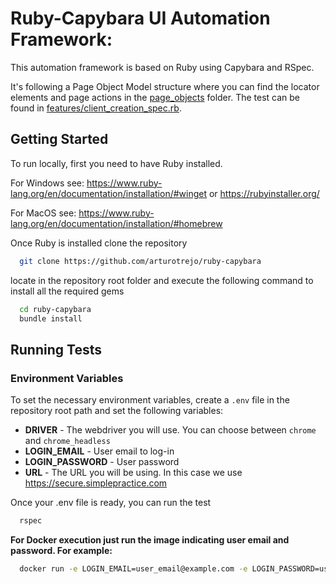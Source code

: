 # Ruby-Capybara UI Automation Framework:

This automation framework is based on Ruby using Capybara and RSpec. 

It's following a Page Object Model structure where you can find the locator elements and page actions 
in the [page_objects](spec/support/page_objects) folder. The test can be found in [features/client_creation_spec.rb](spec/features/client_creation_spec.rb).

## Getting Started
To run locally, first you need to have Ruby installed.

For Windows see: https://www.ruby-lang.org/en/documentation/installation/#winget or https://rubyinstaller.org/

For MacOS see: https://www.ruby-lang.org/en/documentation/installation/#homebrew

Once Ruby is installed clone the repository
```bash
  git clone https://github.com/arturotrejo/ruby-capybara
```

locate in the repository root folder and execute the following command to install all the required gems
```bash
  cd ruby-capybara
  bundle install
```
## Running Tests

### Environment Variables
To set the necessary environment variables, create a `.env` file in the repository root path and set the following variables:
- **DRIVER** - The webdriver you will use. You can choose between `chrome` and `chrome_headless`
- **LOGIN_EMAIL** - User email to log-in
- **LOGIN_PASSWORD** - User password
- **URL** - The URL you will be using. In this case we use https://secure.simplepractice.com

Once your .env file is ready, you can run the test
```bash
  rspec
```

**For Docker execution just run the image indicating user email and password. For example:**
```bash
  docker run -e LOGIN_EMAIL=user_email@example.com -e LOGIN_PASSWORD=user_password docker_image_name
```